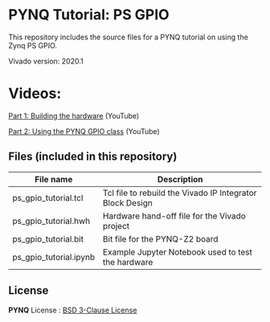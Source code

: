 # PYNQ Tutorial: PS GPIO

This repository includes the source files for a PYNQ tutorial on using the Zynq PS GPIO. 

Vivado version: 2020.1

# Videos:

[Part 1: Building the hardware](https://youtu.be/a5NnLozPEI0) (YouTube)

[Part 2: Using the PYNQ GPIO class](https://youtu.be/rAHR3fmYFro) (YouTube)

## Files (included in this repository)

| File name              | Description                                               |
| ---------------------- | --------------------------------------------------------- |
| ps_gpio_tutorial.tcl   | Tcl file to rebuild the Vivado IP Integrator Block Design |
| ps_gpio_tutorial.hwh   | Hardware hand-off file for the Vivado project             |
| ps_gpio_tutorial.bit   | Bit file for the PYNQ-Z2 board                            |
| ps_gpio_tutorial.ipynb | Example Jupyter Notebook used to test the hardware        |



## License

**PYNQ** License : [BSD 3-Clause License](https://github.com/Xilinx/PYNQ/blob/master/LICENSE)